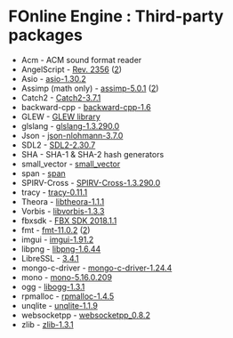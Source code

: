 # FOnline Engine : Third-party packages

* Acm - ACM sound format reader
* AngelScript - [Rev. 2356](https://www.angelcode.com/angelscript/) ([2](http://svn.code.sf.net/p/angelscript/code))
* Asio - [asio-1.30.2](https://think-async.com/Asio/)
* Assimp (math only) - [assimp-5.0.1](http://www.assimp.org/) ([2](https://github.com/assimp/assimp))
* Catch2 - [Catch2-3.7.1](https://github.com/catchorg/Catch2)
* backward-cpp - [backward-cpp-1.6](https://github.com/bombela/backward-cpp)
* GLEW - [GLEW library](http://glew.sourceforge.net/)
* glslang - [glslang-1.3.290.0](https://github.com/KhronosGroup/glslang)
* Json - [json-nlohmann-3.7.0](https://github.com/azadkuh/nlohmann_json_release)
* SDL2 - [SDL2-2.30.7](https://github.com/libsdl-org/SDL)
* SHA - SHA-1 & SHA-2 hash generators
* small_vector - [small_vector](https://github.com/gharveymn/small_vector)
* span - [span](https://github.com/tcbrindle/span)
* SPIRV-Cross - [SPIRV-Cross-1.3.290.0](https://github.com/KhronosGroup/SPIRV-Cross)
* tracy - [tracy-0.11.1](https://github.com/wolfpld/tracy)
* Theora - [libtheora-1.1.1](https://www.theora.org/downloads/)
* Vorbis - [libvorbis-1.3.3](https://xiph.org/vorbis/)
* fbxsdk - [FBX SDK 2018.1.1](https://www.autodesk.com/developer-network/platform-technologies/fbx-sdk-2018-1-1)
* fmt - [fmt-11.0.2](https://fmt.dev/latest/index.html) ([2](https://github.com/fmtlib/fmt))
* imgui - [imgui-1.91.2](https://github.com/ocornut/imgui)
* libpng - [libpng-1.6.44](https://github.com/pnggroup/libpng)
* LibreSSL - [3.4.1](https://www.libressl.org/)
* mongo-c-driver - [mongo-c-driver-1.24.4](https://github.com/mongodb/mongo-c-driver)
* mono - [mono-5.16.0.209](https://www.mono-project.com/)
* ogg - [libogg-1.3.1](https://xiph.org/ogg/)
* rpmalloc - [rpmalloc-1.4.5](https://github.com/mjansson/rpmalloc)
* unqlite - [unqlite-1.1.9](https://unqlite.org/)
* websocketpp - [websocketpp_0.8.2](https://github.com/zaphoyd/websocketpp)
* zlib - [zlib-1.3.1](https://www.zlib.net/)
